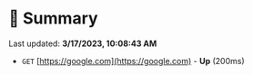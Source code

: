# 📖 Summary
Last updated: **3/17/2023, 10:08:43 AM**

- `GET` [https://google.com](https://google.com) - **Up** (200ms)
